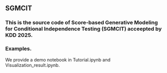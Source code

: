 

## SGMCIT

### This is the source code of Score-based Generative Modeling for Conditional Independence Testing (SGMCIT) acceepted by KDD 2025.

### Examples.
We provide a demo notebook in Tutorial.ipynb and Visualization_result.ipynb.

